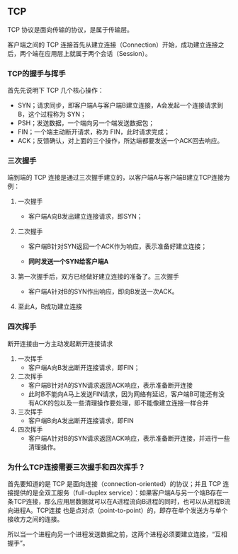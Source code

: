 ## TCP

TCP 协议是面向传输的协议，是属于传输层。

客户端之间的 TCP 连接首先从建立连接（Connection）开始，成功建立连接之后，两个端在应用层上就属于两个会话（Session）。

### TCP的握手与挥手

首先先说明下 TCP 几个核心操作：

- SYN；请求同步，即客户端A与客户端B建立连接，A会发起一个连接请求到B，这个过程称为 SYN；
- PSH；发送数据，一个端向另一个端发送数据包；
- FIN；一个端主动断开请求，称为 FIN，此时请求完成；
- ACK；反馈确认，对上面的三个操作，所达端都要发送一个ACK回去响应。

### 三次握手

端到端的 TCP 连接是通过三次握手建立的，以客户端A与客户端B建立TCP连接为例：

1. 一次握手

   - 客户端A向B发出建立连接请求，即SYN；

2. 二次握手

   - 客户端B针对SYN返回一个ACK作为响应，表示准备好建立连接；

   - **同时发送一个SYN给客户端A**

3. 第一次握手后，双方已经做好建立连接的准备了。三次握手

   - 客户端A针对B的SYN作出响应，即向B发送一次ACK。

4. 至此A，B成功建立连接

### 四次挥手

断开连接由一方主动发起断开连接请求

1. 一次挥手
   - 客户端A向B发出断开连接请求，即FIN；
2. 二次挥手
   - 客户端B针对A的SYN请求返回ACK响应，表示准备断开连接
   - 此时B不能向A马上发送FIN请求，因为网络有延迟，客户端B可能还有没有ACK的包以及一些清理操作要处理，即不能像建立连接一样合并
3. 三次挥手
   - 客户端B向A发出断开连接请求，即FIN
4. 四次挥手
   - 客户端A针对B的SYN请求返回ACK响应，表示准备断开连接，并进行一些清理操作。

### 为什么TCP连接需要三次握手和四次挥手？

首先要知道的是 TCP 是面向连接（connection-oriented）的协议；并且 TCP 连接提供的是全双工服务（full-duplex service）：如果客户端A与另一个端B存在一条TCP连接，那么应用层数据就可以在A进程流向B进程的同时，也可以从进程B流向进程A。TCP连接 也是点对点（point-to-point）的，即存在单个发送方与单个接收方之间的连接。

所以当一个进程向另一个进程发送数据之前，这两个进程必须要建立连接，“互相握手”。